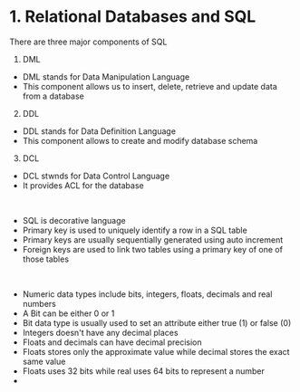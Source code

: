 
# 1. Relational Databases and SQL

There are three major components of SQL
1. DML
- DML stands for Data Manipulation Language
- This component allows us to insert, delete, retrieve and update data from a database
2. DDL
- DDL stands for Data Definition Language
- This component allows to create and modify database schema
3. DCL
- DCL stwnds for Data Control Language
- It provides ACL for the database
<br />

- SQL is decorative language
- Primary key is used to uniquely identify a row in a SQL table
- Primary keys are usually sequentially generated using auto increment
- Foreign keys are used to link two tables using a primary key of one of those tables
<br />

- Numeric data types include bits, integers, floats, decimals and real numbers
- A Bit can be either 0 or 1
- Bit data type is usually used to set an attribute either true (1) or false (0)
- Integers doesn't have any decimal places
- Floats and decimals can have decimal precision
- Floats stores only the approximate value while decimal stores the exact same value
- Floats uses 32 bits while real uses 64 bits to represent a number
- 
